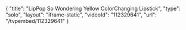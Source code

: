 {
    "title": "LipPop So Wondering Yellow ColorChanging Lipstick",
    "type": "solo",
    "layout": "iframe-static",
    "videoId": "112329641",
    "url": "\/tvpembed\/112329641"
}